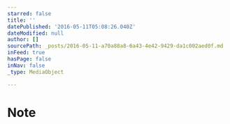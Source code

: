 ```yaml
---
starred: false
title: ''
datePublished: '2016-05-11T05:08:26.040Z'
dateModified: null
author: []
sourcePath: _posts/2016-05-11-a70a88a8-6a43-4e42-9429-da1c002aed0f.md
inFeed: true
hasPage: false
inNav: false
_type: MediaObject

---
```

# Note